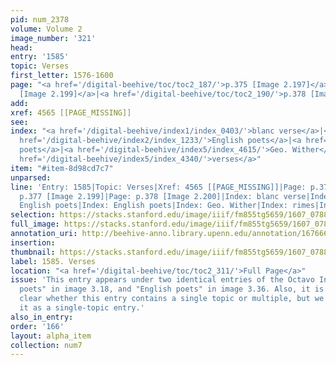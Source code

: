 ```yaml
---
pid: num_2378
volume: Volume 2
image_number: '321'
head:
entry: '1585'
topic: Verses
first_letter: 1576-1600
page: "<a href='/digital-beehive/toc/toc2_187/'>p.375 [Image 2.197]</a>|<a href='/digital-beehive/toc/toc2_189/'>p.377
  [Image 2.199]</a>|<a href='/digital-beehive/toc/toc2_190/'>p.378 [Image 2.200]</a>"
add:
xref: 4565 [[PAGE_MISSING]]
see:
index: "<a href='/digital-beehive/index1/index_0403/'>blanc verse</a>|<a href='/digital-beehive/index1/index_0592/'>centones</a>|<a
  href='/digital-beehive/index2/index_1233/'>English poets</a>|<a href='/digital-beehive/index2/index_1233/'>English
  poets</a>|<a href='/digital-beehive/index5/index_4615/'>Geo. Wither</a>|<a href='/digital-beehive/index4/index_3424/'>rimes</a>|<a
  href='/digital-beehive/index5/index_4340/'>verses</a>"
item: "#item-8d98cd7c7"
unparsed:
line: 'Entry: 1585|Topic: Verses|Xref: 4565 [[PAGE_MISSING]]|Page: p.375 [Image 2.197]|Page:
  p.377 [Image 2.199]|Page: p.378 [Image 2.200]|Index: blanc verse|Index: centones|Index:
  English poets|Index: English poets|Index: Geo. Wither|Index: rimes|Index: verses|#item-8d98cd7c7'
selection: https://stacks.stanford.edu/image/iiif/fm855tg5659/1607_0788/371,3896,2917,964/full/0/default.jpg
full_image: https://stacks.stanford.edu/image/iiif/fm855tg5659/1607_0788/full/full/0/default.jpg
annotation_uri: http://beehive-anno.library.upenn.edu/annotation/1676665594384
insertion:
thumbnail: https://stacks.stanford.edu/image/iiif/fm855tg5659/1607_0788/371,3896,600,180/250,/0/default.jpg
label: 1585. Verses
location: "<a href='/digital-beehive/toc/toc2_311/'>Full Page</a>"
issue: 'This entry appears under two identical entries of the Octavo Index: "English
  poets" in image 3.18, and "English poets" in image 3.36. Also, it is not entirely
  clear whether this entry contains a single topic or multiple, but we have treated
  it as a single-topic entry.'
also_in_entry:
order: '166'
layout: alpha_item
collection: num7
---
```

